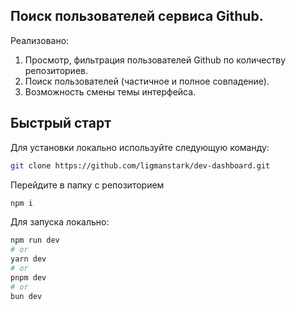 ## Поиск пользователей сервиса Github.

Реализовано:

1. Просмотр, фильтрация пользователей Github по количеству репозиториев.
2. Поиск пользователей (частичное и полное совпадение).
3. Возможность смены темы интерфейса.

## Быстрый старт

Для установки локально используйте следующую команду:

```bash
git clone https://github.com/ligmanstark/dev-dashboard.git
```

Перейдите в папку с репозиторием

```bash
npm i
```

Для запуска локально:

```bash
npm run dev
# or
yarn dev
# or
pnpm dev
# or
bun dev
```
